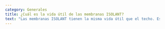 ```yaml
---
category: Generales
title: ¿Cuál es la vida útil de las membranas ISOLANT?
text: "Las membranas ISOLANT tienen la misma vida útil que el techo. Es importante remarcar que el material no es apto para permanecer continuamente expuesto a la intemperie, ya que se ve afectado por la acción de los rayos ultravioleta (UV). Una vez instalado bajo la cubierta, no presenta ningún tipo de inconveniente. Importante: los productos de la línea VIVIENDA tienen diferentes períodos de exposición a la intemperie, consulte en cada caso."
---
```

